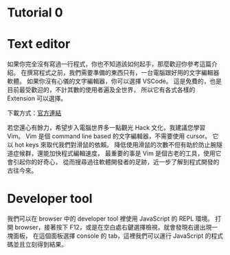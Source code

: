<h1>Tutorial 0</h1>

# Text editor

如果你完全沒有寫過一行程式，你也不知道該如何起手，那麼歡迎你參考這篇介紹。
在撰寫程式之前，我們需要準備的東西只有，一台電腦跟好用的文字編輯器軟體。
如果你沒有心儀的文字編輯器，你可以選擇 VSCode。
這是免費的，也是目前最受歡迎的，不計其數的使用者遍及全世界，
所以它有各式各樣的 Extension 可以選擇。

下載方式：[官方連結](https://code.visualstudio.com/)

若您還心有餘力，希望步入電腦世界多一點觀光 Hack 文化，我建議您學習 Vim。
Vim 是個 command line based 的文字編輯器，不需要使用 cursor。
它以 hot keys 來取代我們對滑鼠的依賴。
降低使用滑鼠的次數不但有助於防止腕隧道症候群，還能加快程式編輯速度，
最重要的事是 Vim 是個古老的工具，使用它會引起你的好奇心，
從而搜尋過往軟體開發者的足跡，近一步了解到程式開發的古往今來。

# Developer tool

我們可以在 browser 中的 developer tool 裡使用 JavaScript 的 REPL 環境。
打開 browser，接著按下 F12，或是在空白處右鍵選擇檢視，就會發現右邊出現一塊面板，
在這個面板選擇 console 的 tab，這裡我們可以運行 JavaScript 的程式碼並且立刻得到結果。
